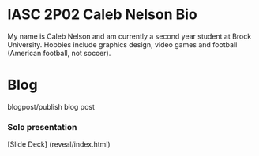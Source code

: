 # IASC 2P02 Caleb Nelson Bio
My name is Caleb Nelson and am currently a second year student at Brock University. Hobbies include graphics design, video games and football (American football, not soccer).

# Blog
blogpost/publish blog post

### Solo presentation
[Slide Deck] (reveal/index.html)
